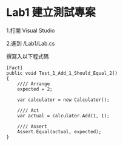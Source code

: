 # Lab1 建立測試專案

1.打開 Visual Studio

2.進到 /Lab1/Lab.cs

撰寫入以下程式碼
    
    [Fact]
    public void Test_1_Add_1_Should_Equal_2()
    {
        //// Arrange
        expected = 2;

        var calculator = new Calculator();

        //// Act
        var actual = calculator.Add(1, 1);

        //// Assert
        Assert.Equal(actual, expected);
    }